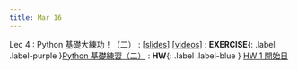 ```yaml
---
title: Mar 16
---
```


Lec 4
: Python 基礎大練功！（二）
  : [[slides](https://docs.google.com/presentation/d/1JjM4IuP8g92LfrTd1RIwQokAwELKgtukUcOyx8FGBnU/edit?usp=sharing)] [[videos](https://youtu.be/-dfxtWNCtLE)]
: **EXERCISE**{: .label .label-purple }[Python 基礎練習（二）](https://drive.google.com/file/d/1COeycFjjbSqAn_epHmYXs7uVRk_EvNuH/view?usp=sharing)
: **HW**{: .label .label-blue } [HW 1 開始日](/2022/announcements/)
